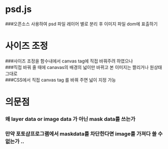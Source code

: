 # psd.js <br/>
###오픈소스 사용하여 psd 파일 레이어 별로 분리 후 이미지 파일 dom에 표출하기

# 사이즈 조정<br/>
###사이즈 조정을 함수내에서 canvas tag에 직접 바꿔주려 하였으나 <br/>
###직접 바꿔 줄 때에 canavas의 배경의 넓이만 바뀌고 본 이미지는 짤리거나 원상태 그대로<br/>
###CSS에서 직접 canvas tag 를 바꿔 주면 넓이 지정 가능

# 의문점 <br/>
### 왜 layer data or image data 가 아닌 mask data를 쓰는가
### 만약 포토샵프로그램에서 maskdata를 차단한다면 image를 가져다 쓸 수 없는가 ..

